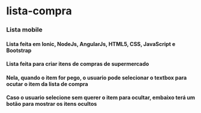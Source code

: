 # lista-compra
<h3>Lista mobile</h1>
<h4>Lista feita em Ionic, NodeJs, AngularJs, HTML5, CSS, JavaScript e Bootstrap</h2>
<h4>Lista feita para criar itens de compras de supermercado</h4>
<h4>Nela, quando o item for pego, o usuario pode selecionar o textbox para ocutar o item da lista de compra</h4>
<h4>Caso o usuario selecione sem querer o item para ocultar, embaixo terá um botão para mostrar os itens ocultos</h4>

